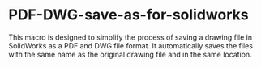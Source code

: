 # PDF-DWG-save-as-for-solidworks
This macro is designed to simplify the process of saving a drawing file in SolidWorks as a PDF and DWG file format. It automatically saves the files with the same name as the original drawing file and in the same location.
